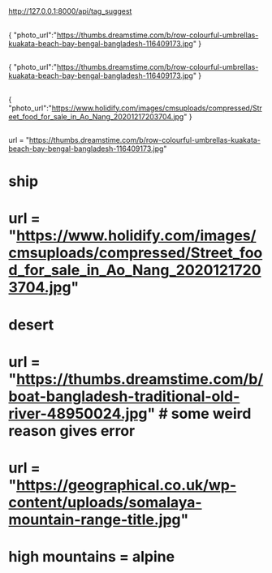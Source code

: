 ##
http://127.0.0.1:8000/api/tag_suggest

##
{
  "photo_url":"https://thumbs.dreamstime.com/b/row-colourful-umbrellas-kuakata-beach-bay-bengal-bangladesh-116409173.jpg"
}
##
{
  "photo_url":"https://thumbs.dreamstime.com/b/row-colourful-umbrellas-kuakata-beach-bay-bengal-bangladesh-116409173.jpg"
}
##

{
  "photo_url":"https://www.holidify.com/images/cmsuploads/compressed/Street_food_for_sale_in_Ao_Nang_20201217203704.jpg"
}

##

url = "https://thumbs.dreamstime.com/b/row-colourful-umbrellas-kuakata-beach-bay-bengal-bangladesh-116409173.jpg"
# ship 
# url = "https://www.holidify.com/images/cmsuploads/compressed/Street_food_for_sale_in_Ao_Nang_20201217203704.jpg"
# desert
# url = "https://thumbs.dreamstime.com/b/boat-bangladesh-traditional-old-river-48950024.jpg" # some weird reason gives error
# url = "https://geographical.co.uk/wp-content/uploads/somalaya-mountain-range-title.jpg"
#  high mountains = alpine 